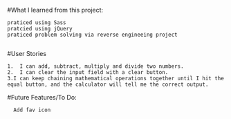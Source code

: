 
#What I learned from this project:
 ```
praticed using Sass
pratcied using jQuery 
praticed problem solving via reverse engineeing project 


```
#User Stories
```
1.  I can add, subtract, multiply and divide two numbers.
2.  I can clear the input field with a clear button.
3.I can keep chaining mathematical operations together until I hit the equal button, and the calculator will tell me the correct output.

```

#Future Features/To Do: 
  ```
	Add fav icon
  ```